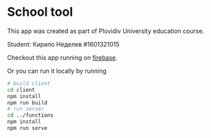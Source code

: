 # School tool

This app was created as part of Plovidiv University education course.

Student: Кирило Неделев #1601321015

Checkout this app running on [firebase](https://school-tool-5022e.firebaseapp.com/).

Or you can run it locally by running

```bash
# build client
cd client
npm install
npm run build
# run server
cd ../functions
npm install
npm run serve
```
